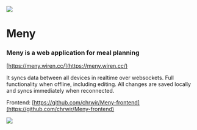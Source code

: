 ![](https://meny.wiren.cc/img/icons/apple-touch-icon-180x180.png)

# Meny

### Meny is a web application for meal planning

[https://meny.wiren.cc/](https://meny.wiren.cc/)

It syncs data between all devices in realtime over websockets. Full functionality when offline, including editing. All changes are saved locally and syncs immediately when reconnected.

Frontend: [https://github.com/chrwir/Meny-frontend](https://github.com/chrwir/Meny-frontend)

![](https://meny.wiren.cc/screenshots.jpg)

